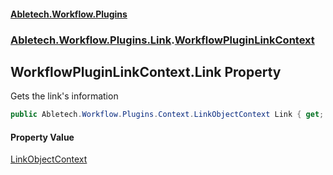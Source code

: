 #### [Abletech.Workflow.Plugins](index.md 'index')
### [Abletech.Workflow.Plugins.Link](Abletech_Workflow_Plugins_Link.md 'Abletech.Workflow.Plugins.Link').[WorkflowPluginLinkContext](WorkflowPluginLinkContext.md 'Abletech.Workflow.Plugins.Link.WorkflowPluginLinkContext')
## WorkflowPluginLinkContext.Link Property
Gets the link's information  
```csharp
public Abletech.Workflow.Plugins.Context.LinkObjectContext Link { get; }
```
#### Property Value
[LinkObjectContext](LinkObjectContext.md 'Abletech.Workflow.Plugins.Context.LinkObjectContext')
